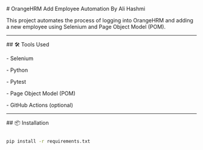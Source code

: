 \# OrangeHRM Add Employee Automation By Ali Hashmi



This project automates the process of logging into OrangeHRM and adding a new employee using Selenium and Page Object Model (POM).



---



\## 🛠️ Tools Used



\- Selenium

\- Python

\- Pytest

\- Page Object Model (POM)

\- GitHub Actions (optional)



---



\## 📦 Installation



```bash

pip install -r requirements.txt



